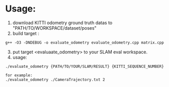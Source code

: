 Usage:
=================

1. download KITTI odometry ground truth datas to "PATH/TO/WORKSPACE/dataset/poses"
2. build target :
```
g++ -O3 -DNDEBUG -o evaluate_odometry evaluate_odometry.cpp matrix.cpp
```
3. put target <evaluaate_odometry> to your SLAM eval workspace.
4. usage:
```
./evaluate_odometry {PATH/TO/YOUR/SLAM/RESULT} {KITTI_SEQUENCE_NUMBER}

for example:
./evaluate_odometry ./CameraTrajectory.txt 2
```
